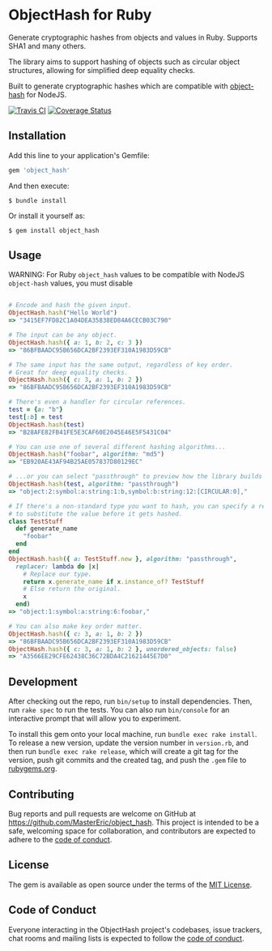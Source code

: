 # ObjectHash for Ruby

Generate cryptographic hashes from objects and values in Ruby. Supports SHA1 and many others.

The library aims to support hashing of objects such as circular object structures, allowing for simplified deep equality checks.

Built to generate cryptographic hashes which are compatible with [object-hash](https://github.com/puleos/object-hash) for NodeJS.

[![Travis CI](https://secure.travis-ci.com/MasterEric/object_hash.png?branch=master)](https://img.shields.io/travis/com/mastereric/object_hash/master)
[![Coverage Status](https://coveralls.io/repos/MasterEric/object_hash/badge.svg?branch=master&service=github)](https://img.shields.io/coveralls/github/MasterEric/object_hash/master)

## Installation

Add this line to your application's Gemfile:

```ruby
gem 'object_hash'
```

And then execute:

    $ bundle install

Or install it yourself as:

    $ gem install object_hash

## Usage

WARNING: For Ruby `object_hash` values to be compatible with NodeJS `object-hash` values, you must disable 

```ruby

# Encode and hash the given input.
ObjectHash.hash("Hello World")
=> "3415EF7FD82C1A04DEA35838ED84A6CECB03C790"

# The input can be any object.
ObjectHash.hash({ a: 1, b: 2, c: 3 })
=> "86BFBAADC95B656DCA2BF2393EF310A1983D59CB"

# The same input has the same output, regardless of key order.
# Great for deep equality checks.
ObjectHash.hash({ c: 3, a: 1, b: 2 })
=> "86BFBAADC95B656DCA2BF2393EF310A1983D59CB"

# There's even a handler for circular references.
test = {a: "b"}
test[:b] = test
ObjectHash.hash(test)
=> "B28AFE82FB41FE5E3CAF60E2045E46E5F5431C04"

# You can use one of several different hashing algorithms...
ObjectHash.hash("foobar", algorithm: "md5")
=> "EB920AE43AF94B25AE057837D80129EC"

# ...or you can select "passthrough" to preview how the library builds hashes.
ObjectHash.hash(test, algorithm: "passthrough")
=> "object:2:symbol:a:string:1:b,symbol:b:string:12:[CIRCULAR:0],"

# If there's a non-standard type you want to hash, you can specify a replacer
# to substitute the value before it gets hashed.
class TestStuff
  def generate_name
    "foobar"
  end
end
ObjectHash.hash({ a: TestStuff.new }, algorithm: "passthrough",
  replacer: lambda do |x|
    # Replace our type.
    return x.generate_name if x.instance_of? TestStuff
    # Else return the original.
    x
  end)
=> "object:1:symbol:a:string:6:foobar,"

# You can also make key order matter.
ObjectHash.hash({ c: 3, a: 1, b: 2 })
=> "86BFBAADC95B656DCA2BF2393EF310A1983D59CB"
ObjectHash.hash({ c: 3, a: 1, b: 2 }, unordered_objects: false)
=> "A3566EE29CFE62438C36C72BDA4C21621445E7D0"

```

## Development

After checking out the repo, run `bin/setup` to install dependencies. Then, run `rake spec` to run the tests. You can also run `bin/console` for an interactive prompt that will allow you to experiment.

To install this gem onto your local machine, run `bundle exec rake install`. To release a new version, update the version number in `version.rb`, and then run `bundle exec rake release`, which will create a git tag for the version, push git commits and the created tag, and push the `.gem` file to [rubygems.org](https://rubygems.org).

## Contributing

Bug reports and pull requests are welcome on GitHub at https://github.com/MasterEric/object_hash. This project is intended to be a safe, welcoming space for collaboration, and contributors are expected to adhere to the [code of conduct](https://github.com/MasterEric/object_hash/blob/master/CODE_OF_CONDUCT.md).

## License

The gem is available as open source under the terms of the [MIT License](https://opensource.org/licenses/MIT).

## Code of Conduct

Everyone interacting in the ObjectHash project's codebases, issue trackers, chat rooms and mailing lists is expected to follow the [code of conduct](https://github.com/MasterEric/object_hash/blob/master/CODE_OF_CONDUCT.md).
